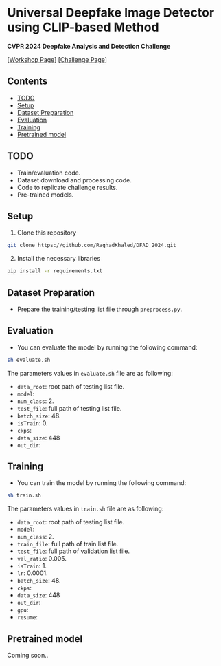 # Universal Deepfake Image Detector using CLIP-based Method

**CVPR 2024 Deepfake Analysis and Detection Challenge** <br>


[[Workshop Page](https://dfad.unimore.it/)] [[Challenge Page](https://dfad.unimore.it/challenge/)]


## Contents

- [TODO](#todo)
- [Setup](#setup)
- [Dataset Preparation](#dataset-preparation)
- [Evaluation](#evaluation)
- [Training](#training)
- [Pretrained model](#pretrained-model)


## TODO
- Train/evaluation code.
- Dataset download and processing code.
- Code to replicate challenge results.
- Pre-trained models.


## Setup 

1. Clone this repository 
```bash
git clone https://github.com/RaghadKhaled/DFAD_2024.git
```

2. Install the necessary libraries
```bash
pip install -r requirements.txt
```


## Dataset Preparation
- Prepare the training/testing list file through `preprocess.py`.


## Evaluation
- You can evaluate the model by running the following command:
```bash
sh evaluate.sh
```

The parameters values in `evaluate.sh` file are as following:

- `data_root`: root path of testing list file.
- `model`:
- `num_class`: 2.
- `test_file`: full path of testing list file.
- `batch_size`: 48.
- `isTrain`: 0.
- `ckps`:
- `data_size`: 448 
- `out_dir`:


## Training
- You can train the model by running the following command:
```bash
sh train.sh
```

The parameters values in `train.sh` file are as following:

- `data_root`: root path of testing list file.
- `model`:
- `num_class`: 2.
- `train_file`: full path of train list file.
- `test_file`: full path of validation list file.
- `val_ratio`: 0.005.
- `isTrain`: 1.
- `lr`: 0.0001.
- `batch_size`: 48.
- `ckps`:
- `data_size`: 448 
- `out_dir`:
- `gpu`:
- `resume`:



## Pretrained model

Coming soon..
